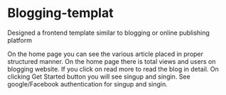 # Blogging-templat
Designed a frontend template similar to blogging or online publishing platform

On the home page you can see  the various article placed in proper structured manner.
On the home page there is total views and users on blogging website.
If you click on read more to read the blog in detail.
On clicking Get Started button you will see singup and singin.
See google/Facebook authentication for singup and singin.
